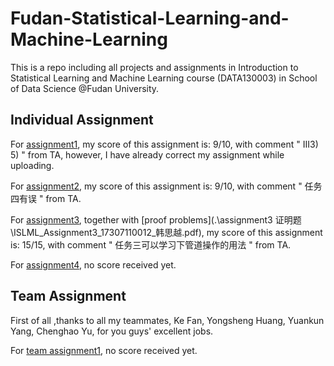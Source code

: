 # Fudan-Statistical-Learning-and-Machine-Learning
 This is a repo including all projects and assignments in Introduction to Statistical Learning and Machine Learning course (DATA130003) in School of Data Science @Fudan University.

## Individual Assignment

For [assignment1](.\assignment1\ISLML_17307110012_韩思越.pdf), my score of this assignment is: 9/10, with comment " III3) 5) " from TA, however, I have already correct my assignment while uploading.

For [assignment2](.\assignment2\report.html), my score of this assignment is: 9/10, with comment " 任务四有误 " from TA.

For [assignment3](.\assignment3\report.html), together with [proof problems](.\assignment3 证明题\ISLML_Assignment3_17307110012_韩思越.pdf), my score of this assignment is: 15/15, with comment " 任务三可以学习下管道操作的用法 " from TA.

For [assignment4](.\assignment4\ISLML_Assignment4_17307110012_韩思越.pdf), no score received yet.

## Team Assignment

First of all ,thanks to all my teammates, Ke Fan, Yongsheng Huang, Yuankun Yang, Chenghao Yu, for you guys' excellent jobs.

For [team assignment1](.\team_assign1), no score received yet.